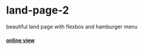 # land-page-2

beautiful land page with flexbox and hamburger menu 

<h4><a href="https://hadioryanipr.github.io/land-page-2/">online view</a></h4>
 



